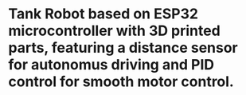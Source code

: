 # Tank Robot based on  ESP32 microcontroller with 3D printed parts, featuring a distance sensor for autonomus driving and PID control for smooth motor control.
